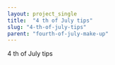 ```yaml
---
layout: project_single
title:  "4 th of July tips"
slug: "4-th-of-july-tips"
parent: "fourth-of-july-make-up"
---
```

4 th of July tips
